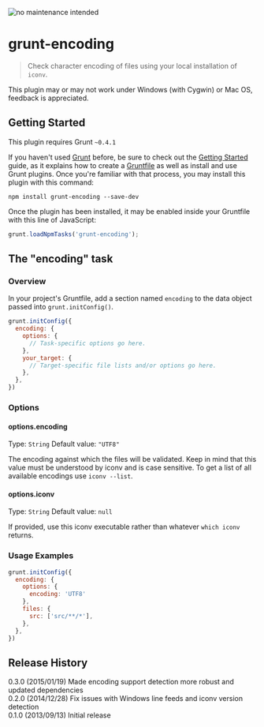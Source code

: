 ![no maintenance intended](https://img.shields.io/badge/%E2%A8%89-no%20maintenance%20intended-red.svg?style=flat-square)

# grunt-encoding

> Check character encoding of files using your local installation of `iconv`.

This plugin may or may not work under Windows (with Cygwin) or Mac OS, feedback is appreciated.

## Getting Started
This plugin requires Grunt `~0.4.1`

If you haven't used [Grunt](http://gruntjs.com/) before, be sure to check out the [Getting Started](http://gruntjs.com/getting-started) guide, as it explains how to create a [Gruntfile](http://gruntjs.com/sample-gruntfile) as well as install and use Grunt plugins. Once you're familiar with that process, you may install this plugin with this command:

```shell
npm install grunt-encoding --save-dev
```

Once the plugin has been installed, it may be enabled inside your Gruntfile with this line of JavaScript:

```js
grunt.loadNpmTasks('grunt-encoding');
```

## The "encoding" task

### Overview
In your project's Gruntfile, add a section named `encoding` to the data object passed into `grunt.initConfig()`.

```js
grunt.initConfig({
  encoding: {
    options: {
      // Task-specific options go here.
    },
    your_target: {
      // Target-specific file lists and/or options go here.
    },
  },
})
```

### Options

#### options.encoding
Type: `String`
Default value: `"UTF8"`

The encoding against which the files will be validated. Keep in mind that this value must be understood by iconv and is case sensitive. To get a list of all available encodings use `iconv --list`.

#### options.iconv
Type: `String`
Default value: `null`

If provided, use this iconv executable rather than whatever `which iconv` returns.

### Usage Examples

```js
grunt.initConfig({
  encoding: {
    options: {
      encoding: 'UTF8'
    },
    files: {
      src: ['src/**/*'],
    },
  },
})
```


## Release History
0.3.0 (2015/01/19) Made encoding support detection more robust and updated dependencies  
0.2.0 (2014/12/28) Fix issues with Windows line feeds and iconv version detection  
0.1.0 (2013/09/13) Initial release
